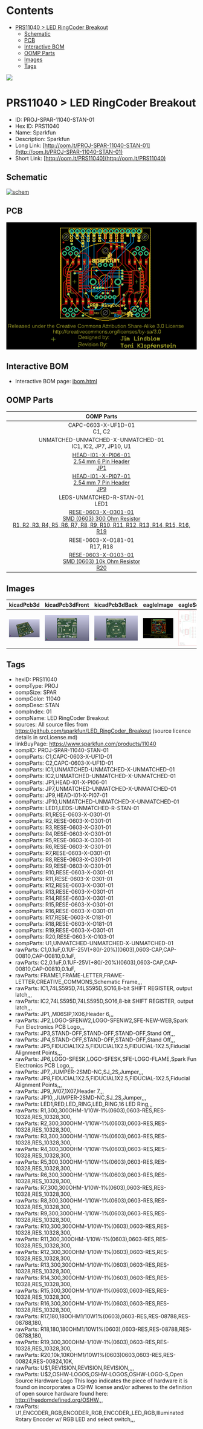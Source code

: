 



Contents
========

* [PRS11040 > LED RingCoder Breakout](#prs11040--led-ringcoder-breakout)
	* [Schematic](#schematic)
	* [PCB](#pcb)
	* [Interactive BOM](#interactive-bom)
	* [OOMP Parts](#oomp-parts)
	* [Images](#images)
	* [Tags](#tags)
  
![][im]
# PRS11040 > LED RingCoder Breakout

- ID: PROJ-SPAR-11040-STAN-01
- Hex ID: PRS11040
- Name: Sparkfun
- Description: Sparkfun
- Long Link: [http://oom.lt/PROJ-SPAR-11040-STAN-01](http://oom.lt/PROJ-SPAR-11040-STAN-01)
- Short Link: [http://oom.lt/PRS11040](http://oom.lt/PRS11040)

## Schematic
  
[![schem](eagleSchemImage.png)](eagleSchemImage.png)
## PCB
  
[![pcb](eagleImage.png)](eagleImage.png)
## Interactive BOM

- Interactive BOM page: [ibom.html](https://htmlpreview.github.io/?https://github.com/oomlout/oomlout_OOMP_projects/blob/main/PROJ-SPAR-11040-STAN-01/kicad/bom/ibom.html)

## OOMP Parts
  

|OOMP Parts|
| :---: |
|CAPC-0603-X-UF1D-01<BR>C1, C2|
|UNMATCHED-UNMATCHED-X-UNMATCHED-01<BR>IC1, IC2, JP7, JP10, U1|
|[HEAD-I01-X-PI06-01<br> 2.54 mm 6 Pin Header<br> JP1](https://github.com/oomlout/oomlout_OOMP_parts/tree/main/HEAD-I01-X-PI06-01/)|
|[HEAD-I01-X-PI07-01<br> 2.54 mm 7 Pin Header<br> JP9](https://github.com/oomlout/oomlout_OOMP_parts/tree/main/HEAD-I01-X-PI07-01/)|
|LEDS-UNMATCHED-R-STAN-01<BR>LED1|
|[RESE-0603-X-O301-01<br> SMD (0603) 300 Ohm Resistor<br> R1, R2, R3, R4, R5, R6, R7, R8, R9, R10, R11, R12, R13, R14, R15, R16, R19](https://github.com/oomlout/oomlout_OOMP_parts/tree/main/RESE-0603-X-O301-01/)|
|RESE-0603-X-O181-01<BR>R17, R18|
|[RESE-0603-X-O103-01<br> SMD (0603) 10k Ohm Resistor<br> R20](https://github.com/oomlout/oomlout_OOMP_parts/tree/main/RESE-0603-X-O103-01/)|

## Images
  
  

|kicadPcb3d|kicadPcb3dFront|kicadPcb3dBack|eagleImage|eagleSchemImage|
| :---: | :---: | :---: | :---: | :---: |
|[![kicadPcb3d](kicadPcb3d_140.png)](kicadPcb3d.png)|[![kicadPcb3dFront](kicadPcb3dFront_140.png)](kicadPcb3dFront.png)|[![kicadPcb3dBack](kicadPcb3dBack_140.png)](kicadPcb3dBack.png)|[![eagleImage](eagleImage_140.png)](eagleImage.png)|[![eagleSchemImage](eagleSchemImage_140.png)](eagleSchemImage.png)|

## Tags

- hexID: PRS11040
- oompType: PROJ
- oompSize: SPAR
- oompColor: 11040
- oompDesc: STAN
- oompIndex: 01
- oompName: LED RingCoder Breakout
- sources: All source files from https://github.com/sparkfun/LED_RingCoder_Breakout (source licence details in srcLicense.md)
- linkBuyPage: https://www.sparkfun.com/products/11040
- oompID: PROJ-SPAR-11040-STAN-01
- oompParts: C1,CAPC-0603-X-UF1D-01
- oompParts: C2,CAPC-0603-X-UF1D-01
- oompParts: IC1,UNMATCHED-UNMATCHED-X-UNMATCHED-01
- oompParts: IC2,UNMATCHED-UNMATCHED-X-UNMATCHED-01
- oompParts: JP1,HEAD-I01-X-PI06-01
- oompParts: JP7,UNMATCHED-UNMATCHED-X-UNMATCHED-01
- oompParts: JP9,HEAD-I01-X-PI07-01
- oompParts: JP10,UNMATCHED-UNMATCHED-X-UNMATCHED-01
- oompParts: LED1,LEDS-UNMATCHED-R-STAN-01
- oompParts: R1,RESE-0603-X-O301-01
- oompParts: R2,RESE-0603-X-O301-01
- oompParts: R3,RESE-0603-X-O301-01
- oompParts: R4,RESE-0603-X-O301-01
- oompParts: R5,RESE-0603-X-O301-01
- oompParts: R6,RESE-0603-X-O301-01
- oompParts: R7,RESE-0603-X-O301-01
- oompParts: R8,RESE-0603-X-O301-01
- oompParts: R9,RESE-0603-X-O301-01
- oompParts: R10,RESE-0603-X-O301-01
- oompParts: R11,RESE-0603-X-O301-01
- oompParts: R12,RESE-0603-X-O301-01
- oompParts: R13,RESE-0603-X-O301-01
- oompParts: R14,RESE-0603-X-O301-01
- oompParts: R15,RESE-0603-X-O301-01
- oompParts: R16,RESE-0603-X-O301-01
- oompParts: R17,RESE-0603-X-O181-01
- oompParts: R18,RESE-0603-X-O181-01
- oompParts: R19,RESE-0603-X-O301-01
- oompParts: R20,RESE-0603-X-O103-01
- oompParts: U1,UNMATCHED-UNMATCHED-X-UNMATCHED-01
- rawParts: C1,0.1uF,0.1UF-25V(+80/-20%)(0603),0603-CAP,CAP-00810,CAP-00810,0.1uF,
- rawParts: C2,0.1uF,0.1UF-25V(+80/-20%)(0603),0603-CAP,CAP-00810,CAP-00810,0.1uF,
- rawParts: FRAME1,FRAME-LETTER,FRAME-LETTER,CREATIVE_COMMONS,Schematic Frame,,,
- rawParts: IC1,74LS595D,74LS595D,SO16,8-bit SHIFT REGISTER, output latch,,,
- rawParts: IC2,74LS595D,74LS595D,SO16,8-bit SHIFT REGISTER, output latch,,,
- rawParts: JP1,,M06SIP,1X06,Header 6,,,
- rawParts: JP2,LOGO-SFENW2,LOGO-SFENW2,SFE-NEW-WEB,Spark Fun Electronics PCB Logo,,,
- rawParts: JP3,STAND-OFF,STAND-OFF,STAND-OFF,Stand Off,,,
- rawParts: JP4,STAND-OFF,STAND-OFF,STAND-OFF,Stand Off,,,
- rawParts: JP5,FIDUCIAL1X2.5,FIDUCIAL1X2.5,FIDUCIAL-1X2.5,Fiducial Alignment Points,,,
- rawParts: JP6,LOGO-SFESK,LOGO-SFESK,SFE-LOGO-FLAME,Spark Fun Electronics PCB Logo,,,
- rawParts: JP7,,JUMPER-2SMD-NC,SJ_2S,Jumper,,,
- rawParts: JP8,FIDUCIAL1X2.5,FIDUCIAL1X2.5,FIDUCIAL-1X2.5,Fiducial Alignment Points,,,
- rawParts: JP9,,M07,1X07,Header 7,,,
- rawParts: JP10,,JUMPER-2SMD-NC,SJ_2S,Jumper,,,
- rawParts: LED1,RED,LED_RING,LED_RING,16 LED Ring,,,
- rawParts: R1,300,300OHM-1/10W-1%(0603),0603-RES,RES-10328,RES_10328,300,
- rawParts: R2,300,300OHM-1/10W-1%(0603),0603-RES,RES-10328,RES_10328,300,
- rawParts: R3,300,300OHM-1/10W-1%(0603),0603-RES,RES-10328,RES_10328,300,
- rawParts: R4,300,300OHM-1/10W-1%(0603),0603-RES,RES-10328,RES_10328,300,
- rawParts: R5,300,300OHM-1/10W-1%(0603),0603-RES,RES-10328,RES_10328,300,
- rawParts: R6,300,300OHM-1/10W-1%(0603),0603-RES,RES-10328,RES_10328,300,
- rawParts: R7,300,300OHM-1/10W-1%(0603),0603-RES,RES-10328,RES_10328,300,
- rawParts: R8,300,300OHM-1/10W-1%(0603),0603-RES,RES-10328,RES_10328,300,
- rawParts: R9,300,300OHM-1/10W-1%(0603),0603-RES,RES-10328,RES_10328,300,
- rawParts: R10,300,300OHM-1/10W-1%(0603),0603-RES,RES-10328,RES_10328,300,
- rawParts: R11,300,300OHM-1/10W-1%(0603),0603-RES,RES-10328,RES_10328,300,
- rawParts: R12,300,300OHM-1/10W-1%(0603),0603-RES,RES-10328,RES_10328,300,
- rawParts: R13,300,300OHM-1/10W-1%(0603),0603-RES,RES-10328,RES_10328,300,
- rawParts: R14,300,300OHM-1/10W-1%(0603),0603-RES,RES-10328,RES_10328,300,
- rawParts: R15,300,300OHM-1/10W-1%(0603),0603-RES,RES-10328,RES_10328,300,
- rawParts: R16,300,300OHM-1/10W-1%(0603),0603-RES,RES-10328,RES_10328,300,
- rawParts: R17,180,180OHM1/10W1%(0603),0603-RES,RES-08788,RES-08788,180,
- rawParts: R18,180,180OHM1/10W1%(0603),0603-RES,RES-08788,RES-08788,180,
- rawParts: R19,300,300OHM-1/10W-1%(0603),0603-RES,RES-10328,RES_10328,300,
- rawParts: R20,10k,10KOHM1/10W1%(0603)0603,0603-RES,RES-00824,RES-00824,10K,
- rawParts: U$1,REVISION,REVISION,REVISION,,,,
- rawParts: U$2,OSHW-LOGOS,OSHW-LOGOS,OSHW-LOGO-S,Open Source Hardware Logo This logo indicates the piece of hardware it is found on incorporates a OSHW license and/or adheres to the definition of open source hardware found here: http://freedomdefined.org/OSHW,,,
- rawParts: U1,ENCODER_RGB,ENCODER_RGB,ENCODER_LED_RGB,Illuminated Rotary Encoder w/ RGB LED and select switch,,,



[im]: kicadPcb3d_450.png
